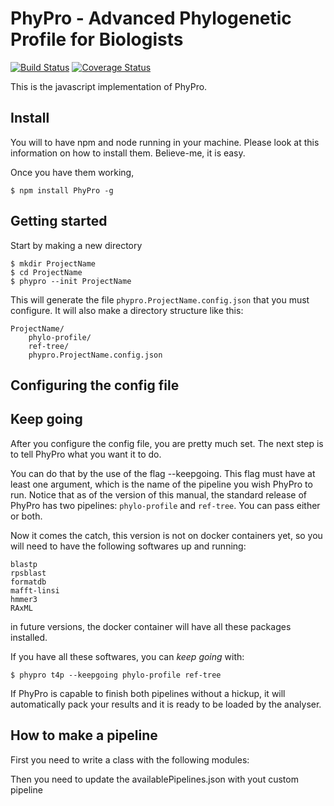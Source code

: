 # PhyPro - Advanced Phylogenetic Profile for Biologists

[![Build Status](https://travis-ci.org/PhyPro/PhyPro.svg?branch=develop)](https://travis-ci.org/PhyPro/PhyPro)
[![Coverage Status](https://coveralls.io/repos/github/PhyPro/PhyPro/badge.svg?branch=develop)](https://coveralls.io/github/PhyPro/PhyPro?branch=develop)

This is the javascript implementation of PhyPro.

## Install

You will to have npm and node running in your machine. Please look at this information on how to install them. Believe-me, it is easy.

Once you have them working,

```
$ npm install PhyPro -g
```

## Getting started

Start by making a new directory

```
$ mkdir ProjectName
$ cd ProjectName
$ phypro --init ProjectName
```

This will generate the file `phypro.ProjectName.config.json` that you must configure. It will also make a directory structure like this:

```
ProjectName/
    phylo-profile/
    ref-tree/
    phypro.ProjectName.config.json
```

## Configuring the config file


## Keep going

After you configure the config file, you are pretty much set. The next step is to tell PhyPro what you want it to do.

You can do that by the use of the flag --keepgoing. This flag must have at least one argument, which is the name of the pipeline you wish PhyPro to run. Notice that as of the version of this manual, the standard release of PhyPro has two pipelines: `phylo-profile` and `ref-tree`. You can pass either or both.

Now it comes the catch, this version is not on docker containers yet, so you will need to have the following softwares up and running:

```
blastp
rpsblast
formatdb
mafft-linsi
hmmer3
RAxML
```

in future versions, the docker container will have all these packages installed.

If you have all these softwares, you can _keep going_ with:
```
$ phypro t4p --keepgoing phylo-profile ref-tree
```

If PhyPro is capable to finish both pipelines without a hickup, it will automatically pack your results and it is ready to be loaded by the analyser.

## How to make a pipeline

First you need to write a class with the following modules:

Then you need to update the availablePipelines.json with yout custom pipeline
